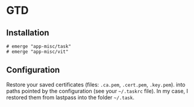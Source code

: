 # GTD

## Installation

```ShellSession
# emerge "app-misc/task"
# emerge "app-misc/vit"
```

## Configuration

Restore your saved certificates (files: `.ca.pem`, `.cert.pem`, `.key.pem`).
into paths pointed by the configuration (see your `~/.taskrc` file).
In my case, I restored them from lastpass into the folder `~/.task`.
